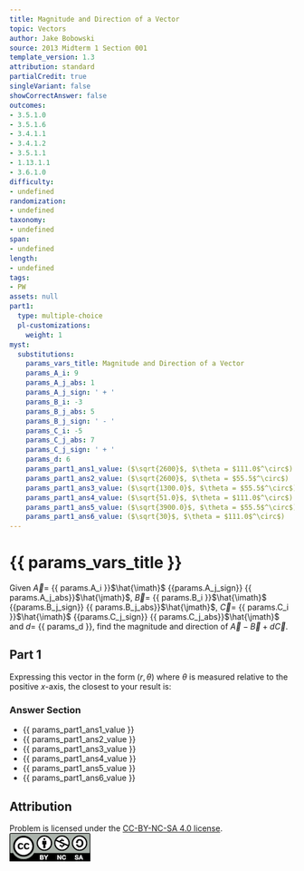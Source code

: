 ```yaml
---
title: Magnitude and Direction of a Vector
topic: Vectors
author: Jake Bobowski
source: 2013 Midterm 1 Section 001
template_version: 1.3
attribution: standard
partialCredit: true
singleVariant: false
showCorrectAnswer: false
outcomes:
- 3.5.1.0
- 3.5.1.6
- 3.4.1.1
- 3.4.1.2
- 3.5.1.1
- 1.13.1.1
- 3.6.1.0
difficulty:
- undefined
randomization:
- undefined
taxonomy:
- undefined
span:
- undefined
length:
- undefined
tags:
- PW
assets: null
part1:
  type: multiple-choice
  pl-customizations:
    weight: 1
myst:
  substitutions:
    params_vars_title: Magnitude and Direction of a Vector
    params_A_i: 9
    params_A_j_abs: 1
    params_A_j_sign: ' + '
    params_B_i: -3
    params_B_j_abs: 5
    params_B_j_sign: ' - '
    params_C_i: -5
    params_C_j_abs: 7
    params_C_j_sign: ' + '
    params_d: 6
    params_part1_ans1_value: ($\sqrt{2600}$, $\theta = $111.0$^\circ$)
    params_part1_ans2_value: ($\sqrt{2600}$, $\theta = $55.5$^\circ$)
    params_part1_ans3_value: ($\sqrt{1300.0}$, $\theta = $55.5$^\circ$)
    params_part1_ans4_value: ($\sqrt{51.0}$, $\theta = $111.0$^\circ$)
    params_part1_ans5_value: ($\sqrt{3900.0}$, $\theta = $55.5$^\circ$)
    params_part1_ans6_value: ($\sqrt{30}$, $\theta = $111.0$^\circ$)
---
```

# {{ params_vars_title }}
Given $\vec{A} =$ {{ params.A_i }}$\hat{\imath}$ {{params.A_j_sign}} {{ params.A_j_abs}}$\hat{\jmath}$, $\vec{B} =$ {{ params.B_i }}$\hat{\imath}$ {{params.B_j_sign}} {{ params.B_j_abs}}$\hat{\jmath}$, $\vec{C} =$ {{ params.C_i }}$\hat{\imath}$ {{params.C_j_sign}} {{ params.C_j_abs}}$\hat{\jmath}$ and $d=$ {{ params_d }}, find the magnitude and direction of $\vec{A}-\vec{B}+d\vec{C}$.

## Part 1

Expressing this vector in the form $(r,\theta)$ where $\theta$ is measured relative to the positive $x$-axis, the closest to your result is:

### Answer Section

- {{ params_part1_ans1_value }}
- {{ params_part1_ans2_value }}
- {{ params_part1_ans3_value }}
- {{ params_part1_ans4_value }}
- {{ params_part1_ans5_value }}
- {{ params_part1_ans6_value }}

## Attribution

Problem is licensed under the [CC-BY-NC-SA 4.0 license](https://creativecommons.org/licenses/by-nc-sa/4.0/).<br> ![The Creative Commons 4.0 license requiring attribution-BY, non-commercial-NC, and share-alike-SA license.](https://raw.githubusercontent.com/firasm/bits/master/by-nc-sa.png)
